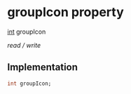 


# groupIcon property






[int](https://api.flutter.dev/flutter/dart-core/int-class.html) groupIcon
  
_read / write_






## Implementation

```dart
int groupIcon;


```







